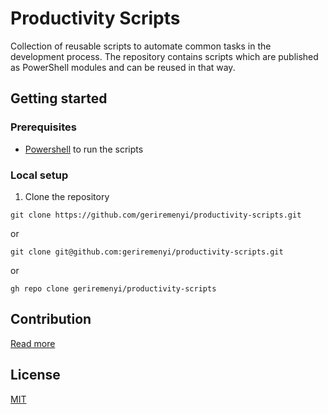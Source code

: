 # Productivity Scripts

Collection of reusable scripts to automate common tasks in the development process. The repository contains scripts which are published as PowerShell modules and can be reused in that way.

## Getting started

### Prerequisites

- [Powershell](https://docs.microsoft.com/en-us/powershell/scripting/install/installing-powershell) to run the scripts

### Local setup

1. Clone the repository
```console
git clone https://github.com/geriremenyi/productivity-scripts.git
```
or
```console
git clone git@github.com:geriremenyi/productivity-scripts.git
```
or
```console
gh repo clone geriremenyi/productivity-scripts
```

## Contribution

[Read more](CONTRIBUTING.md)

## License

[MIT](LICENSE)
